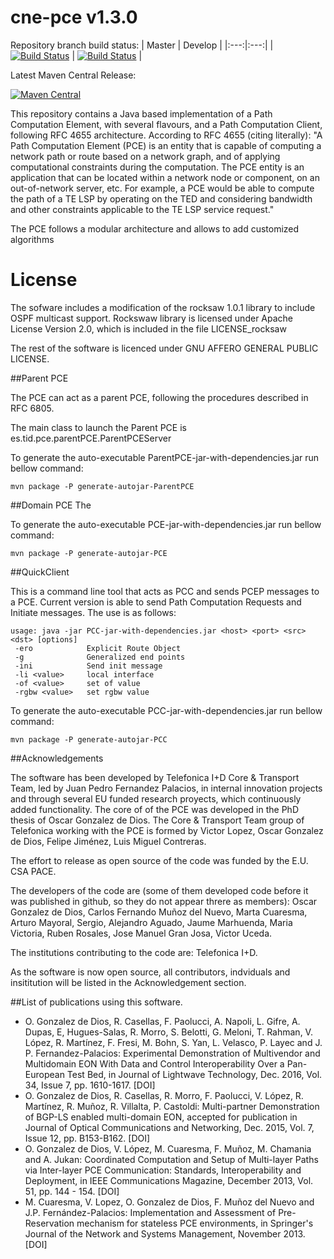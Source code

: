 cne-pce v1.3.0
==============

Repository branch build status:
| Master  | Develop   |
|:---:|:---:|
| [![Build Status](https://travis-ci.org/telefonicaid/netphony-pce.svg?branch=master)](https://travis-ci.org/telefonicaid/netphony-pce) | [![Build Status](https://travis-ci.org/telefonicaid/netphony-pce.svg?branch=develop)](https://travis-ci.org/telefonicaid/netphony-pce) |

Latest Maven Central Release: 

[![Maven Central](https://maven-badges.herokuapp.com/maven-central/es.tid.netphony/pce/badge.svg?style=flat-square)](https://maven-badges.herokuapp.com/maven-central/es.tid.netphony/pce/)

This repository contains a Java based implementation of a Path Computation Element, with several flavours, and a Path Computation Client, following RFC 4655 architecture. According to RFC 4655 (citing literally): "A Path Computation Element (PCE) is an entity that is capable of computing a network path or route based on a network graph, and of applying computational constraints during the computation. The PCE entity is an application that can be located within a network node or component, on an out-of-network server, etc. For example, a PCE would be able to compute the path of a TE LSP by operating on the TED and considering bandwidth and other constraints applicable to the TE LSP service request."

The PCE follows a modular architecture and allows to add customized algorithms 

# License

The sofware includes a modification of the rocksaw 1.0.1 library to include OSPF multicast support. Rockswaw library is licensed under Apache License Version 2.0, which is included in the file LICENSE_rocksaw

The rest of the software is licenced under GNU AFFERO GENERAL PUBLIC LICENSE.

##Parent PCE

The PCE can act as a parent PCE, following the procedures described in RFC 6805.

The main class to launch the Parent PCE is es.tid.pce.parentPCE.ParentPCEServer

To generate the auto-executable ParentPCE-jar-with-dependencies.jar run bellow command:
```
mvn package -P generate-autojar-ParentPCE
```

##Domain PCE
The

To generate the auto-executable PCE-jar-with-dependencies.jar run bellow command:
```
mvn package -P generate-autojar-PCE
```  


##QuickClient

This is a command line tool that acts as PCC and sends PCEP messages to a PCE. Current version is able to send Path Computation Requests and Initiate messages. The use is as follows:

```
usage: java -jar PCC-jar-with-dependencies.jar <host> <port> <src> <dst> [options]
 -ero            Explicit Route Object
 -g              Generalized end points
 -ini            Send init message
 -li <value>     local interface
 -of <value>     set of value
 -rgbw <value>   set rgbw value
 ```

To generate the auto-executable PCC-jar-with-dependencies.jar run bellow command:
```
mvn package -P generate-autojar-PCC
```
 
##Acknowledgements 

The software has been developed by Telefonica I+D Core & Transport Team, led by Juan Pedro Fernandez Palacios, in internal innovation projects and through several EU funded research proyects, which continuously added functionality. The core of of the PCE was developed in the PhD thesis of Oscar Gonzalez de Dios. The Core & Transport Team group of Telefonica working with the PCE is formed by Victor Lopez, Oscar Gonzalez de Dios, Felipe Jiménez, Luis Miguel Contreras.   

The effort to release as open source of the code was funded by the E.U. CSA PACE. 

The developers of the code are (some of them developed code before it was published in github, so they do not appear threre as members): Oscar Gonzalez de Dios, Carlos Fernando Muñoz del Nuevo, Marta Cuaresma, Arturo Mayoral, Sergio, Alejandro Aguado, Jaume Marhuenda, Maria Victoria, Ruben Rosales, Jose Manuel Gran Josa, Victor Uceda.

The institutions contributing to the code are: Telefonica I+D.

As the software is now open source, all contributors, indviduals and insititution will be listed in the Acknowledgement section.

##List of publications using this software.
- O. Gonzalez de Dios, R. Casellas, F. Paolucci, A. Napoli, L. Gifre, A. Dupas, E, Hugues-Salas, R. Morro, S. Belotti, G. Meloni, T. Rahman, V. López, R. Martínez, F. Fresi, M. Bohn, S. Yan, L. Velasco, P. Layec and J. P. Fernandez-Palacios: Experimental Demonstration of Multivendor and Multidomain EON With Data and Control Interoperability Over a Pan-European Test Bed, in Journal of Lightwave Technology, Dec. 2016, Vol. 34, Issue 7, pp. 1610-1617. [DOI]
- O. Gonzalez de Dios, R. Casellas, R. Morro, F. Paolucci, V. López, R. Martínez, R. Muñoz, R. Villalta, P. Castoldi: Multi-partner Demonstration of BGP-LS enabled multi-domain EON, accepted for publication in Journal of Optical Communications and Networking, Dec. 2015, Vol. 7, Issue 12, pp. B153-B162. [DOI] 
- O. Gonzalez de Dios, V. López, M. Cuaresma, F. Muñoz, M. Chamania and A. Jukan: Coordinated Computation and Setup of Multi-layer Paths via Inter-layer PCE Communication: Standards, Interoperability and Deployment, in IEEE Communications Magazine, December 2013, Vol. 51, pp. 144 - 154. [DOI]
- M. Cuaresma, V. Lopez, O. Gonzalez de Dios, F. Muñoz del Nuevo and J.P. Fernández-Palacios: Implementation and Assessment of Pre-Reservation mechanism for stateless PCE environments, in Springer's Journal of the Network and Systems Management, November 2013. [DOI]



